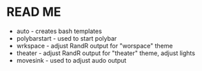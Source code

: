# READ ME
* auto - creates bash templates
* polybarstart - used to start polybar
* wrkspace - adjust RandR output for "worspace" theme
* theater - adjust RandR output for "theater" theme, adjust lights
* movesink - used to adjust audo output
 

